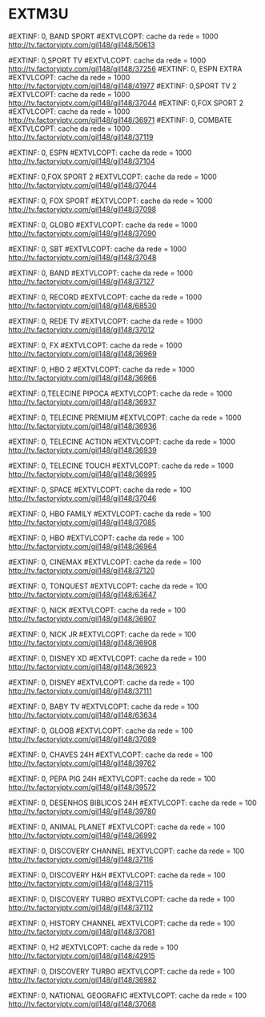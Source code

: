  # EXTM3U
 
 
#EXTINF: 0, BAND SPORT
#EXTVLCOPT: cache da rede = 1000
http://tv.factoryiptv.com/gil148/gil148/50613 

#EXTINF: 0,SPORT TV
#EXTVLCOPT: cache da rede = 1000
http://tv.factoryiptv.com/gil148/gil148/37256
#EXTINF: 0, ESPN EXTRA
#EXTVLCOPT: cache da rede = 1000
http://tv.factoryiptv.com/gil148/gil148/41977
#EXTINF: 0,SPORT TV 2
#EXTVLCOPT: cache da rede = 1000
http://tv.factoryiptv.com/gil148/gil148/37044
#EXTINF: 0,FOX SPORT 2
#EXTVLCOPT: cache da rede = 1000
http://tv.factoryiptv.com/gil148/gil148/36971
#EXTINF: 0, COMBATE
#EXTVLCOPT: cache da rede = 1000    
http://tv.factoryiptv.com/gil148/gil148/37119 
 
#EXTINF: 0, ESPN
#EXTVLCOPT: cache da rede = 1000 
http://tv.factoryiptv.com/gil148/gil148/37104 
 
#EXTINF: 0,FOX SPORT 2
#EXTVLCOPT: cache da rede = 1000
 http://tv.factoryiptv.com/gil148/gil148/37044 

#EXTINF: 0, FOX SPORT
#EXTVLCOPT: cache da rede = 1000
http://tv.factoryiptv.com/gil148/gil148/37098 
 
 
 
 
 
 
#EXTINF: 0, GLOBO
#EXTVLCOPT: cache da rede = 1000
http://tv.factoryiptv.com/gil148/gil148/37090 
 
 
#EXTINF: 0, SBT
#EXTVLCOPT: cache da rede = 1000
http://tv.factoryiptv.com/gil148/gil148/37048 
 
 
 
 #EXTINF: 0, BAND
#EXTVLCOPT: cache da rede = 1000
http://tv.factoryiptv.com/gil148/gil148/37127 
 
 
 
#EXTINF: 0, RECORD
#EXTVLCOPT: cache da rede = 1000
http://tv.factoryiptv.com/gil148/gil148/68530 
 
#EXTINF: 0, REDE TV
#EXTVLCOPT: cache da rede = 1000
http://tv.factoryiptv.com/gil148/gil148/37012 
 
  
 
#EXTINF: 0, FX
#EXTVLCOPT: cache da rede = 1000
http://tv.factoryiptv.com/gil148/gil148/36969 
 
 
#EXTINF: 0, HBO 2
#EXTVLCOPT: cache da rede = 1000
http://tv.factoryiptv.com/gil148/gil148/36966 
 
#EXTINF: 0,TELECINE PIPOCA
#EXTVLCOPT: cache da rede = 1000  
http://tv.factoryiptv.com/gil148/gil148/36937 
 
 
#EXTINF: 0, TELECINE PREMIUM
#EXTVLCOPT: cache da rede = 1000
http://tv.factoryiptv.com/gil148/gil148/36936 
 
#EXTINF: 0, TELECINE ACTION
#EXTVLCOPT: cache da rede = 1000
http://tv.factoryiptv.com/gil148/gil148/36939 
 
 
#EXTINF: 0, TELECINE TOUCH
#EXTVLCOPT: cache da rede = 1000
http://tv.factoryiptv.com/gil148/gil148/36995 
 
 
#EXTINF: 0, SPACE
#EXTVLCOPT: cache da rede = 100
http://tv.factoryiptv.com/gil148/gil148/37046 
 
 
 
#EXTINF: 0, HBO FAMILY
#EXTVLCOPT: cache da rede = 100
http://tv.factoryiptv.com/gil148/gil148/37085 
 
 
#EXTINF: 0, HBO
#EXTVLCOPT: cache da rede = 100
http://tv.factoryiptv.com/gil148/gil148/36964 
 
#EXTINF: 0, CINEMAX
#EXTVLCOPT: cache da rede = 100
http://tv.factoryiptv.com/gil148/gil148/37120 
 
#EXTINF: 0, TONQUEST
#EXTVLCOPT: cache da rede = 100
http://tv.factoryiptv.com/gil148/gil148/63647 
 
 
#EXTINF: 0, NICK
#EXTVLCOPT: cache da rede = 100 
http://tv.factoryiptv.com/gil148/gil148/36907 
 
 
 
 
#EXTINF: 0, NICK JR
#EXTVLCOPT: cache da rede = 100
http://tv.factoryiptv.com/gil148/gil148/36908 
 
 
#EXTINF: 0, DISNEY XD
#EXTVLCOPT: cache da rede = 100
http://tv.factoryiptv.com/gil148/gil148/36923 
 
 
#EXTINF: 0, DISNEY
#EXTVLCOPT: cache da rede = 100
http://tv.factoryiptv.com/gil148/gil148/37111 
 
#EXTINF: 0, BABY TV
#EXTVLCOPT: cache da rede = 100
http://tv.factoryiptv.com/gil148/gil148/63634 
 
 
 
#EXTINF: 0, GLOOB
#EXTVLCOPT: cache da rede = 100
http://tv.factoryiptv.com/gil148/gil148/37089 

#EXTINF: 0, CHAVES 24H
#EXTVLCOPT: cache da rede = 100
http://tv.factoryiptv.com/gil148/gil148/39762

#EXTINF: 0, PEPA PIG 24H
#EXTVLCOPT: cache da rede = 100
http://tv.factoryiptv.com/gil148/gil148/39572

#EXTINF: 0, DESENHOS BIBLICOS 24H
#EXTVLCOPT: cache da rede = 100
http://tv.factoryiptv.com/gil148/gil148/39780
 
 
#EXTINF: 0, ANIMAL PLANET
#EXTVLCOPT: cache da rede = 100
http://tv.factoryiptv.com/gil148/gil148/36992 
 
 
#EXTINF: 0, DISCOVERY CHANNEL
#EXTVLCOPT: cache da rede = 100
http://tv.factoryiptv.com/gil148/gil148/37116 
 
 
#EXTINF: 0, DISCOVERY H&H
#EXTVLCOPT: cache da rede = 100
http://tv.factoryiptv.com/gil148/gil148/37115 
 
 
#EXTINF: 0, DISCOVERY TURBO
#EXTVLCOPT: cache da rede = 100
http://tv.factoryiptv.com/gil148/gil148/37112 
 
 
 
#EXTINF: 0, HISTORY CHANNEL
#EXTVLCOPT: cache da rede = 100
http://tv.factoryiptv.com/gil148/gil148/37081 
 
#EXTINF: 0, H2
#EXTVLCOPT: cache da rede = 100
http://tv.factoryiptv.com/gil148/gil148/42915 
 
 
#EXTINF: 0, DISCOVERY TURBO
#EXTVLCOPT: cache da rede = 100
http://tv.factoryiptv.com/gil148/gil148/36982 
 
#EXTINF: 0, NATIONAL GEOGRAFIC
#EXTVLCOPT: cache da rede = 100
http://tv.factoryiptv.com/gil148/gil148/37068 

